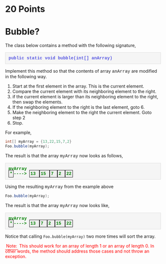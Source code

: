 # 20 Points

# Bubble?

The class below contains a method with the following signature,
<p style="font-family: 'courier new', courier;background-color:#f5f5f5;padding:10px 10px 10px 10px;border:solid 1px #dddddd;color:#5959e2;font-weight:bold;">
public static void bubble(int[] anArray)
</p>
Implement this method so that the contents of array <span style="font-family: 'courier new', courier;">anArray</span> are modified in the following way.

1.  Start at the first element in the array.  This is the current element.
2.  Compare the current element with its neighboring  element to the right.
3.  if the current element is larger than its neighboring  element to the right, then swap the elements.
4.  If the neighboring element to the right is the last element, goto 6.
5.  Make the neighboring element to the right the current element.  Goto step 2
6.  Stop.

For example,

```java
int[] myArray = {13,22,15,7,2}
Foo.bubble(myArray);
```

The result is that the array <span style="font-family: 'courier new', courier;">myArray</span> now looks as follows,
<p style="font-family: 'courier new', courier;background-color:#f5f5f5;padding:10px 10px 10px 10px;border:solid 1px #dddddd;color:green;font-weight:bold;">
myArray <br>
<span style="padding:3px 3px 3px 3px;border:black solid 1px; background-color:#eeeeee;">*</span>---->
<span style="padding:3px 3px 3px 3px;border:black solid 1px; background-color:#eeeeee;">
13
</span>
<span style="padding:3px 3px 3px 3px;border:black solid 1px; background-color:#eeeeee;">
15
</span>
<span style="padding:3px 3px 3px 3px; border:black solid 1px; background-color:#eeeeee;">
7
</span>
<span style="padding:3px 3px 3px 3px; border:black solid 1px; background-color:#eeeeee;">
2
</span>
<span style="padding:3px 3px 3px 3px; border:black solid 1px; background-color:#eeeeee;">
22
</span>
</p>

<p>Using the resulting <span style="font-family: 'courier new', courier;">myArray</span> from the example above<p/>

```java
Foo.bubble(myArray);
```

The result is that the array <span style="font-family: 'courier new', courier;">myArray</span> now looks like,
<p style="font-family: 'courier new', courier;background-color:#f5f5f5;padding:10px 10px 10px 10px;border:solid 1px #dddddd;color:green;font-weight:bold;">
myArray <br>
<span style="padding:3px 3px 3px 3px;border:black solid 1px; background-color:#eeeeee;">*</span>---->
<span style="padding:3px 3px 3px 3px;border:black solid 1px; background-color:#eeeeee;">
13
</span>
<span style="padding:3px 3px 3px 3px;border:black solid 1px; background-color:#eeeeee;">
7
</span>
<span style="padding:3px 3px 3px 3px; border:black solid 1px; background-color:#eeeeee;">
2
</span>
<span style="padding:3px 3px 3px 3px; border:black solid 1px; background-color:#eeeeee;">
15
</span>
<span style="padding:3px 3px 3px 3px; border:black solid 1px; background-color:#eeeeee;">
22
</span>


Notice that calling `Foo.bubble(myArray)` two more times will sort the array.

<span style="padding:3px 3px 3px 3px; border-bottom: red solid 1px; color:#ff0000;">Note:</span>
<span style="color:red;">
This should work for an array of length 1 or an array of length 0.  In other words, the method should address those cases and not throw an exception.
</span>